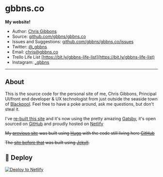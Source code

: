 # gbbns.co

**My website!**

* Author: [Chris Gibbons](https://gbbns.co)
* Source: [github.com/gbbns/gbbns.co](https://github.com/gbbns/gbbns.co)
* Issues and Suggestions: [github.com/gbbns/gbbns.co/issues](https://github.com/gbbns/gbbns.co/issues)
* Twitter: [@_gbbns](https://twitter.com/_gbbns)
* Email: [chris@gbbns.co](mailto:chris@gbbns.co)
* Trello Life List [https://bit.ly/gbbns-life-list](https://bit.ly/gbbns-life-list)
* Instagram: [_gbbns](https://instagram.com/_gbbns)

***

## About

This is the source code for the personal site of me, Chris Gibbons, Principal UI/front end developer & UX technologist from just outside the seaside town of [Blackpool](https://en.wikipedia.org/wiki/Blackpool). Feel free to have a poke around, ask me questions, but don't steal it.

I've [re-built this site](https://gbbns.co) and it's now using the pretty amazing [Gatsby](https://gatsbyjs.org), it's open sourced on [GitHub](https://github.com/gbbns/gbbns.co) and proudly hosted on [Netlify](https://www.netlify.com/)

~~My [previous site](https://gbbns.co) was built using [Hugo](https://gohugo.io/) with the code still living here [GitHub](https://github.com/gbbns/gbbns.co)~~

~~The [site before that](https://github.com/gbbns/gbbns.github.io) was built using [Jekyll](https://jekyllrb.com/).~~


## 💫 Deploy

[![Deploy to Netlify](https://www.netlify.com/img/deploy/button.svg)](https://app.netlify.com/start/deploy?repository=https://github.com/)
